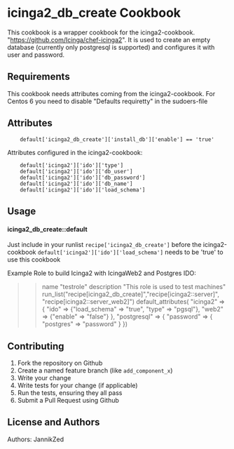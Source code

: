 icinga2_db_create Cookbook
==========================
This cookbook is a wrapper cookbook for the icinga2-cookbook. "https://github.com/Icinga/chef-icinga2".
It is used to create an empty database (currently only postgresql is supported) and configures it with user and password.

Requirements
------------
This cookbook needs attributes coming from the icinga2-cookbook.
For Centos 6 you need to disable "Defaults requiretty" in the sudoers-file

Attributes
----------
        default['icinga2_db_create']['install_db']['enable'] == 'true'

Attributes configured in the icinga2-cookbook:

        default['icinga2']['ido']['type']
        default['icinga2']['ido']['db_user']
        default['icinga2']['ido']['db_password']
        default['icinga2']['ido']['db_name']
        default['icinga2']['ido']['load_schema']

Usage
-----
#### icinga2_db_create::default
Just include in your runlist `recipe['icinga2_db_create']` before the icinga2-cookbook
`default['icinga2']['ido']['load_schema']` needs to be 'true' to use this cookbook

Example Role to build Icinga2 with IcingaWeb2 and Postgres IDO:
>>name "testrole"
description "This role is used to test machines"
run_list("recipe[icinga2_db_create]","recipe[icinga2::server]", 
"recipe[icinga2::server_web2]")
default_attributes(
        "icinga2" => {
                "ido" => {"load_schema" => "true", "type" => "pgsql"},
                "web2" => {"enable" => "false"}
        },
        "postgresql" => {
                "password" => {
                        "postgres" => "password"
                }
                })


Contributing
------------

1. Fork the repository on Github
2. Create a named feature branch (like `add_component_x`)
3. Write your change
4. Write tests for your change (if applicable)
5. Run the tests, ensuring they all pass
6. Submit a Pull Request using Github

License and Authors
-------------------
Authors: JannikZed
